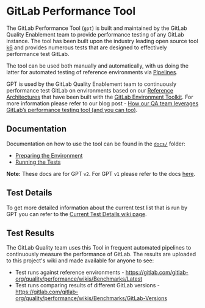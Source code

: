 # GitLab Performance Tool

The GitLab Performance Tool (`gpt`) is built and maintained by the GitLab Quality Enablement team to provide performance testing of any GitLab instance. The tool has been built upon the industry leading open source tool [k6](https://k6.io) and provides numerous tests that are designed to effectively performance test GitLab.

The tool can be used both manually and automatically, with us doing the latter for automated testing of reference environments via [Pipelines](https://gitlab.com/gitlab-org/quality/performance/pipeline_schedules).

GPT is used by the GitLab Quality Enablement team to continuously performance test GitLab on environments based on our [Reference Architectures](https://docs.gitlab.com/ee/administration/reference_architectures/) that have been built with the [GitLab Environment Toolkit](https://gitlab.com/gitlab-org/quality/gitlab-environment-toolkit). For more information please refer to our blog post - [How our QA team leverages GitLab’s performance testing tool (and you can too)](https://about.gitlab.com/blog/2020/02/18/how-were-building-up-performance-testing-of-gitlab/).

## Documentation

Documentation on how to use the tool can be found in the [`docs/`](/docs/README.md) folder:

* [Preparing the Environment](docs/environment_prep.md)
* [Running the Tests](docs/k6.md)

**Note:** These docs are for GPT `v2`. For GPT `v1` please refer to the docs [here](https://gitlab.com/gitlab-org/quality/performance/-/blob/v1-master/README.md).

## Test Details

To get more detailed information about the current test list that is run by GPT you can refer to the [Current Test Details wiki page](https://gitlab.com/gitlab-org/quality/performance/wikis/current-test-details).

## Test Results

The GitLab Quality team uses this Tool in frequent automated pipelines to continuously measure the performance of GitLab. The results are uploaded to this project's wiki and made available for anyone to see:

* Test runs against reference environments - https://gitlab.com/gitlab-org/quality/performance/wikis/Benchmarks/Latest
* Test runs comparing results of different GitLab versions - https://gitlab.com/gitlab-org/quality/performance/wikis/Benchmarks/GitLab-Versions
